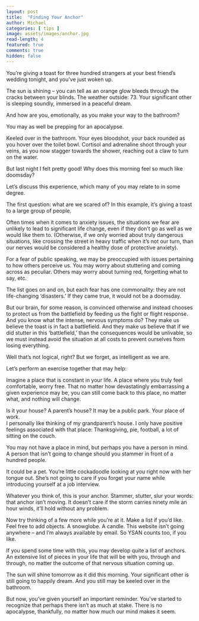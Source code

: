 ```yaml
---
layout: post
title:  "Finding Your Anchor"
author: Michael
categories: [ tips ]
image: assets/images/anchor.jpg
read-length: 4
featured: true
comments: true
hidden: false
---
```


You’re giving a toast for three hundred strangers at your best friend’s wedding tonight, and you’ve just woken up. 

The sun is shining – you can tell as an orange glow bleeds through the cracks between your blinds. The weather outside: 73. Your significant other is sleeping soundly, immersed in a peaceful dream.  

And how are you, emotionally, as you make your way to the bathroom?

You may as well be prepping for an apocalypse. 

Keeled over in the bathroom. Your eyes bloodshot, your back rounded as you hover over the toilet bowl. Cortisol and adrenaline shoot through your veins, as you now stagger towards the shower, reaching out a claw to turn on the water.

But last night I felt pretty good! 
Why does this morning feel so much like doomsday? 

Let’s discuss this experience, which many of you may relate to in some degree. 

The first question: what are we scared of? In this example, it’s giving a toast to a large group of people. 

Often times when it comes to anxiety issues, the situations we fear are unlikely to lead to significant life change, even if they don’t go as well as we would like them to. (Otherwise, if we only worried about truly dangerous situations, like crossing the street in heavy traffic when it’s not our turn, than our nerves would be considered a healthy dose of protective anxiety).

For a fear of public speaking, we may be preoccupied with issues pertaining to how others perceive us. You may worry about stuttering and coming across as peculiar. Others may worry about turning red, forgetting what to say, etc. 

The list goes on and on, but each fear has one commonality: they are not life-changing ‘disasters.’ If they came true, it would not be a doomsday. 

But our brain, for some reason, is convinced otherwise and instead chooses to protect us from the battlefield by feeding us the fight or flight response. 
 And you know what the intense, nervous symptoms do? They make us believe the toast is in fact a battlefield. And they make us believe that if we did stutter in this ‘battlefield,’ than the consequences would be unlivable, so we must instead avoid the situation at all costs to prevent ourselves from losing everything. 

Well that’s not logical, right? But we forget, as intelligent as we are. 

Let’s perform an exercise together that may help: 

Imagine a place that is constant in your life. A place where you truly feel comfortable, worry free. That no matter how devastatingly embarrassing a given experience may be, you can still come back to this place, no matter what, and nothing will change.

Is it your house? A parent’s house? 
It may be a public park. Your place of work.  
I personally like thinking of my grandparent’s house. I only have positive feelings associated with that place: Thanksgiving, pie, football, a lot of sitting on the couch. 

You may not have a place in mind, but perhaps you have a person in mind. A person that isn’t going to change should you stammer in front of a hundred people. 

It could be a pet. You’re little cockadoodle looking at you right now with her tongue out. She’s not going to care if you forget your name while introducing yourself at a job interview. 

Whatever you think of, this is your anchor. Stammer, stutter, slur your words: that anchor isn’t moving. It doesn’t care if the storm carries ninety mile an hour winds, it’ll hold without any problem. 

Now try thinking of a few more while you’re at it. Make a list if you’d like. Feel free to add objects. A snowglobe. A candle. This website isn’t going anywhere – and I’m always available by email. So YSAN counts too, if you like. 

If you spend some time with this, you may develop quite a list of anchors. An extensive list of pieces in your life that will be with you, through and through, no matter the outcome of that nervous situation coming up. 
 
The sun will shine tomorrow as it did this morning. Your significant other is still going to happily dream. And you still may be keeled over in the bathroom. 

But now, you’ve given yourself an important reminder. You’ve started to recognize that perhaps there isn’t as much at stake. There is no apocalypse, thankfully, no matter how much our mind makes it seem.  
